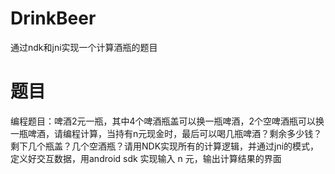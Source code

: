 # DrinkBeer
通过ndk和jni实现一个计算酒瓶的题目

# 题目

编程题目：啤酒2元一瓶，其中4个啤酒瓶盖可以换一瓶啤酒，2个空啤酒瓶可以换一瓶啤酒，请编程计算，当持有n元现金时，最后可以喝几瓶啤酒？剩余多少钱？剩下几个瓶盖？几个空酒瓶？请用NDK实现所有的计算逻辑，并通过jni的模式，定义好交互数据，用android sdk 实现输入 n 元，输出计算结果的界面


